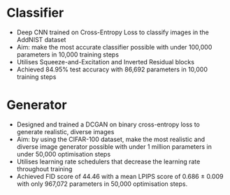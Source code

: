 # Classifier
 - Deep CNN trained on Cross-Entropy Loss to classify images in the AddNIST dataset
 - Aim: make the most accurate classifier possible with under 100,000 parameters in 10,000 training steps
 - Utilises Squeeze-and-Excitation and Inverted Residual blocks
 - Achieved 84.95% test accuracy with 86,692 parameters in 10,000 training steps

# Generator
 - Designed and trained a DCGAN on binary cross-entropy loss to generate realistic, diverse images
 - Aim: by using the CIFAR-100 dataset, make the most realistic and diverse image generator possible with under 1 million parameters in under 50,000 optimisation steps
 - Utilises learning rate schedulers that decrease the learning rate throughout training
 - Achieved FID score of 44.46 with a mean LPIPS score of 0.686 ± 0.009 with only 967,072 parameters in 50,000 optimisation steps.
